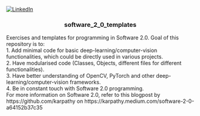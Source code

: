 <!-- Improved compatibility of back to top link: See: https://github.com/othneildrew/Best-README-Template/pull/73 -->
<a name="readme-top"></a>
<!--
*** Thanks for checking out the Best-README-Template. If you have a suggestion
*** that would make this better, please fork the repo and create a pull request
*** or simply open an issue with the tag "enhancement".
*** Don't forget to give the project a star!
*** Thanks again! Now go create something AMAZING! :D
-->



<!-- PROJECT SHIELDS -->
<!--
*** I'm using markdown "reference style" links for readability.
*** Reference links are enclosed in brackets [ ] instead of parentheses ( ).
*** See the bottom of this document for the declaration of the reference variables
*** for contributors-url, forks-url, etc. This is an optional, concise syntax you may use.
*** https://www.markdownguide.org/basic-syntax/#reference-style-links
-->
[![LinkedIn][linkedin-shield]][linkedin-url]



<!-- PROJECT LOGO -->
<!--
<br />
<div align="center">
  <a href="https://github.com/github_username/repo_name">
    <img src="images/logo.png" alt="Logo" width="80" height="80">
  </a>
 -->
<h3 align="center">software_2_0_templates</h3>

  <p align="left">Exercises and templates for programming in Software 2.0. Goal of this repository is to:<br />
  1. Add minimal code for basic deep-learning/computer-vision functionalities, which could be directly used in various projects.<br />
  2. Have modularised code (Classes, Objects, different files for different functionalities).<br />
  3. Have better understanding of OpenCV, PyTorch and other deep-learning/computer-vision frameworks.<br />
  4. Be in constant touch with Software 2.0 programming.<br />
  For more information on Software 2.0, refer to this blogpost by https://github.com/karpathy on https://karpathy.medium.com/software-2-0-a64152b37c35
  </p>
</div>


<!-- MARKDOWN LINKS & IMAGES -->
<!-- https://www.markdownguide.org/basic-syntax/#reference-style-links -->
[linkedin-shield]: https://img.shields.io/badge/-LinkedIn-blue.svg?style=for-the-badge&logo=linkedin&color=blue
[linkedin-url]: https://www.linkedin.com/in/asnecemnnit/
